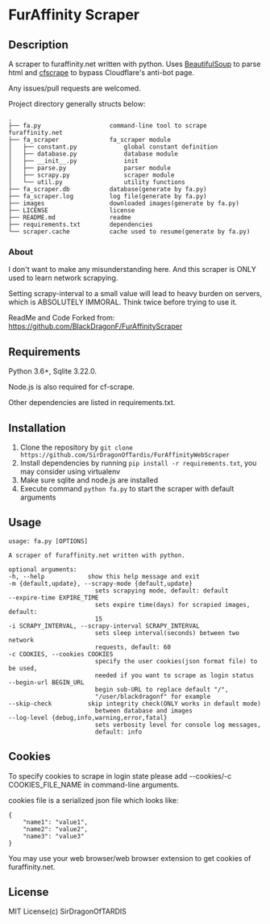 # FurAffinity Scraper

## Description

A scraper to furaffinity.net written with python. Uses [BeautifulSoup](https://www.crummy.com/software/BeautifulSoup/) to parse html and [cfscrape](https://github.com/Anorov/cloudflare-scrape) to bypass Cloudflare's anti-bot page.

Any issues/pull requests are welcomed.

Project directory generally structs below:

    .
    ├── fa.py                   command-line tool to scrape furaffinity.net
    ├── fa_scraper              fa_scraper module
    │   ├── constant.py             global constant definition
    │   ├── database.py             database module
    │   ├── __init__.py             init
    │   ├── parse.py                parser module
    │   ├── scrapy.py               scraper module
    │   └── util.py                 utility functions
    ├── fa_scraper.db           database(generate by fa.py)
    ├── fa_scraper.log          log file(generate by fa.py)
    ├── images                  downloaded images(generate by fa.py)
    ├── LICENSE                 license
    ├── README.md               readme
    ├── requirements.txt        dependencies
    └── scraper.cache           cache used to resume(generate by fa.py)
### About

I don't want to make any misunderstanding here. And this scraper is ONLY used to learn network scrapying.

Setting scrapy-interval to a small value will lead to heavy burden on servers, which is ABSOLUTELY IMMORAL. Think twice before trying to use it.

ReadMe and Code Forked from: https://github.com/BlackDragonF/FurAffinityScraper

## Requirements

Python 3.6+, Sqlite 3.22.0.

Node.js is also required for cf-scrape.

Other dependencies are listed in requirements.txt.

## Installation

1. Clone the repository by `git clone https://github.com/SirDragonOfTardis/FurAffinityWebScraper`
2. Install dependencies by running `pip install -r requirements.txt`, you may consider using virtualenv
3. Make sure sqlite and node.js are installed
4. Execute command `python fa.py` to start the scraper with default arguments

## Usage

    usage: fa.py [OPTIONS]

    A scraper of furaffinity.net written with python.

    optional arguments:
    -h, --help            show this help message and exit
    -m {default,update}, --scrapy-mode {default,update}
                            sets scrapying mode, default: default
    --expire-time EXPIRE_TIME
                            sets expire time(days) for scrapied images, default:
                            15
    -i SCRAPY_INTERVAL, --scrapy-interval SCRAPY_INTERVAL
                            sets sleep interval(seconds) between two network
                            requests, default: 60
    -c COOKIES, --cookies COOKIES
                            specify the user cookies(json format file) to be used,
                            needed if you want to scrape as login status
    --begin-url BEGIN_URL
                            begin sub-URL to replace default "/",
                            "/user/blackdragonf" for example
    --skip-check          skip integrity check(ONLY works in default mode)
                            between database and images
    --log-level {debug,info,warning,error,fatal}
                            sets verbosity level for console log messages,
                            default: info

## Cookies

To specify cookies to scrape in login state please add --cookies/-c COOKIES_FILE_NAME in command-line arguments.

cookies file is a serialized json file which looks like:

    {
        "name1": "value1",
        "name2": "value2",
        "name3": "value3"
    }

You may use your web browser/web browser extension to get cookies of furaffinity.net.

## License

MIT License(c) SirDragonOfTARDIS
